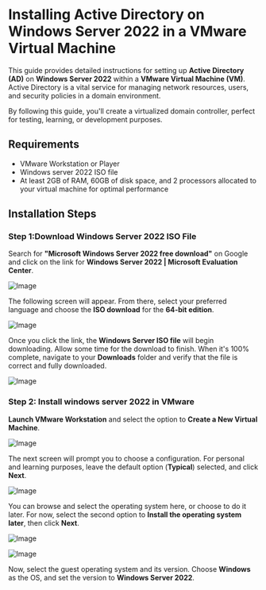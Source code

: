 # Installing Active Directory on Windows Server 2022 in a VMware Virtual Machine
This guide provides detailed instructions for setting up **Active Directory (AD)** on **Windows Server 2022** within a **VMware Virtual Machine (VM)**. Active Directory is a vital service for managing network resources, users, and security policies in a domain environment. 

By following this guide, you'll create a virtualized domain controller, perfect for testing, learning, or development purposes.


## Requirements

- VMware Workstation or Player
- Windows server 2022 ISO file
- At least 2GB of RAM, 60GB of disk space, and 2 processors allocated to your virtual machine for optimal performance

## Installation Steps

### Step 1:Download Windows Server 2022 ISO File

Search for **"Microsoft Windows Server 2022 free download"** on Google and click on the link for **Windows Server 2022 | Microsoft Evaluation Center**.

![Image](https://github.com/user-attachments/assets/2d80996d-714c-46c6-8aa6-70868b13363c)

The following screen will appear. From there, select your preferred language and choose the **ISO download** for the **64-bit edition**.

![Image](https://github.com/user-attachments/assets/cc3810e8-2a7f-4ff4-a159-5e28dca53d84)

Once you click the link, the **Windows Server ISO file** will begin downloading. Allow some time for the download to finish. When it's 100% complete, navigate to your **Downloads** folder and verify that the file is correct and fully downloaded.

![Image](https://github.com/user-attachments/assets/b2a6a258-0c89-4c4a-b2ed-205b96433e5a)


### Step 2: Install windows server 2022 in VMware

**Launch VMware Workstation** and select the option to **Create a New Virtual Machine**.

![Image](https://github.com/user-attachments/assets/dd69f1c5-f758-4cac-9dc0-d8f5a7f0bd45)

The next screen will prompt you to choose a configuration. For personal and learning purposes, leave the default option (**Typical**) selected, and click **Next**.

![Image](https://github.com/user-attachments/assets/5ad51b0d-c444-45ab-986f-03a36e31dda6)

You can browse and select the operating system here, or choose to do it later. For now, select the second option to **Install the operating system later**, then click **Next**.

![Image](https://github.com/user-attachments/assets/57c00151-c8ff-4ff4-b676-06e0ac1af980)

![Image](https://github.com/user-attachments/assets/7bb4c263-07e3-435a-8330-3d1d2bddf676)

Now, select the guest operating system and its version. Choose **Windows** as the OS, and set the version to **Windows Server 2022**.





